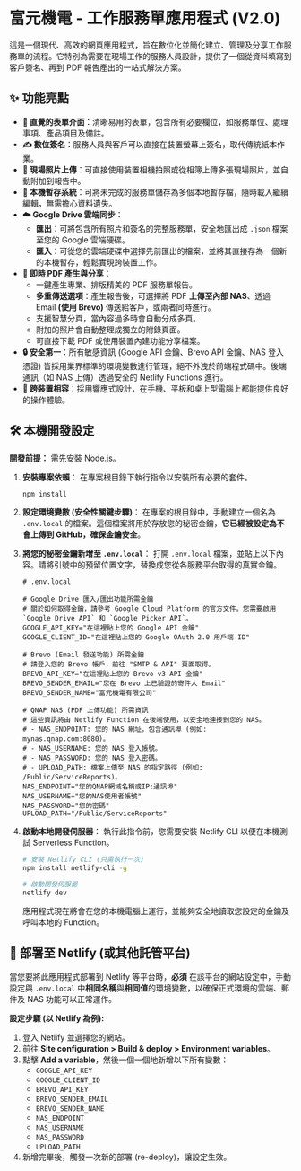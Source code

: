 # 富元機電 - 工作服務單應用程式 (V2.0)

這是一個現代、高效的網頁應用程式，旨在數位化並簡化建立、管理及分享工作服務單的流程。它特別為需要在現場工作的服務人員設計，提供了一個從資料填寫到客戶簽名、再到 PDF 報告產出的一站式解決方案。

## ✨ 功能亮點

*   **📄 直覺的表單介面**：清晰易用的表單，包含所有必要欄位，如服務單位、處理事項、產品項目及備註。
*   **✍️ 數位簽名**：服務人員與客戶可以直接在裝置螢幕上簽名，取代傳統紙本作業。
*   **📸 現場照片上傳**：可直接使用裝置相機拍照或從相簿上傳多張現場照片，並自動附加到報告中。
*   **💾 本機暫存系統**：可將未完成的服務單儲存為多個本地暫存檔，隨時載入繼續編輯，無需擔心資料遺失。
*   **☁️ Google Drive 雲端同步**：
    *   **匯出**：可將包含所有照片和簽名的完整服務單，安全地匯出成 `.json` 檔案至您的 Google 雲端硬碟。
    *   **匯入**：可從您的雲端硬碟中選擇先前匯出的檔案，並將其直接存為一個新的本機暫存，輕鬆實現跨裝置工作。
*   **🚀 即時 PDF 產生與分享**：
    *   一鍵產生專業、排版精美的 PDF 服務單報告。
    *   **多重傳送選項**：產生報告後，可選擇將 PDF **上傳至內部 NAS**、透過 Email **(使用 Brevo)** 傳送給客戶，或兩者同時進行。
    *   支援智慧分頁，當內容過多時會自動分成多頁。
    *   附加的照片會自動整理成獨立的附錄頁面。
    *   可直接下載 PDF 或使用裝置內建功能分享檔案。
*   **🔒 安全第一**：所有敏感資訊 (Google API 金鑰、Brevo API 金鑰、NAS 登入憑證) 皆採用業界標準的環境變數進行管理，絕不外洩於前端程式碼中。後端通訊（如 NAS 上傳）透過安全的 Netlify Functions 進行。
*   **📱 跨裝置相容**：採用響應式設計，在手機、平板和桌上型電腦上都能提供良好的操作體驗。

## 🛠️ 本機開發設定

**開發前提：** 需先安裝 [Node.js](https://nodejs.org/)。

1.  **安裝專案依賴**：
    在專案根目錄下執行指令以安裝所有必要的套件。
    ```sh
    npm install
    ```

2.  **設定環境變數 (安全性關鍵步驟)**：
    在專案的根目錄中，手動建立一個名為 `.env.local` 的檔案。這個檔案將用於存放您的秘密金鑰，**它已經被設定為不會上傳到 GitHub，確保金鑰安全**。

3.  **將您的秘密金鑰新增至 `.env.local`**：
    打開 `.env.local` 檔案，並貼上以下內容。請將引號中的預留位置文字，替換成您從各服務平台取得的真實金鑰。

    ```
    # .env.local

    # Google Drive 匯入/匯出功能所需金鑰
    # 關於如何取得金鑰，請參考 Google Cloud Platform 的官方文件。您需要啟用 `Google Drive API` 和 `Google Picker API`。
    GOOGLE_API_KEY="在這裡貼上您的 Google API 金鑰"
    GOOGLE_CLIENT_ID="在這裡貼上您的 Google OAuth 2.0 用戶端 ID"

    # Brevo (Email 發送功能) 所需金鑰
    # 請登入您的 Brevo 帳戶，前往 "SMTP & API" 頁面取得。
    BREVO_API_KEY="在這裡貼上您的 Brevo v3 API 金鑰"
    BREVO_SENDER_EMAIL="您在 Brevo 上已驗證的寄件人 Email"
    BREVO_SENDER_NAME="富元機電有限公司"

    # QNAP NAS (PDF 上傳功能) 所需資訊
    # 這些資訊將由 Netlify Function 在後端使用，以安全地連接到您的 NAS。
    # - NAS_ENDPOINT: 您的 NAS 網址，包含通訊埠 (例如: mynas.qnap.com:8080)。
    # - NAS_USERNAME: 您的 NAS 登入帳號。
    # - NAS_PASSWORD: 您的 NAS 登入密碼。
    # - UPLOAD_PATH: 檔案上傳至 NAS 的指定路徑 (例如: /Public/ServiceReports)。
    NAS_ENDPOINT="您的QNAP網域名稱或IP:通訊埠"
    NAS_USERNAME="您的NAS使用者帳號"
    NAS_PASSWORD="您的密碼"
    UPLOAD_PATH="/Public/ServiceReports"
    ```

4.  **啟動本地開發伺服器**：
    執行此指令前，您需要安裝 Netlify CLI 以便在本機測試 Serverless Function。
    ```sh
    # 安裝 Netlify CLI (只需執行一次)
    npm install netlify-cli -g
    
    # 啟動開發伺服器
    netlify dev
    ```
    應用程式現在將會在您的本機電腦上運行，並能夠安全地讀取您設定的金鑰及呼叫本地的 Function。

## 🚀 部署至 Netlify (或其他託管平台)

當您要將此應用程式部署到 Netlify 等平台時，**必須** 在該平台的網站設定中，手動設定與 `.env.local` 中**相同名稱**與**相同值**的環境變數，以確保正式環境的雲端、郵件及 NAS 功能可以正常運作。

**設定步驟 (以 Netlify 為例):**

1.  登入 Netlify 並選擇您的網站。
2.  前往 **Site configuration > Build & deploy > Environment variables**。
3.  點擊 **Add a variable**，然後一個一個地新增以下所有變數：
    *   `GOOGLE_API_KEY`
    *   `GOOGLE_CLIENT_ID`
    *   `BREVO_API_KEY`
    *   `BREVO_SENDER_EMAIL`
    *   `BREVO_SENDER_NAME`
    *   `NAS_ENDPOINT`
    *   `NAS_USERNAME`
    *   `NAS_PASSWORD`
    *   `UPLOAD_PATH`
4.  新增完畢後，觸發一次新的部署 (re-deploy)，讓設定生效。

